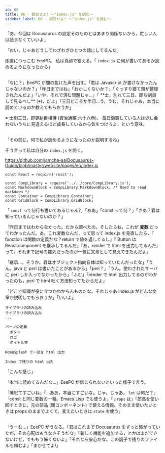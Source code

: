 ```yaml
---
id: 06
title: 06 - 刮目せよ! 〜"index.js" を読む〜
sidebar_label: 06 - 刮目せよ! 〜"index.js" を読む〜
---
```


「あ，今回は Docusaurus の設定そのものとはあまり関係ないから，忙しい人は読まなくていいよ」

「おい，じゃあどうしてわざわざひとつの話にしてるんだ」

即座につっこむ EeePC。 私は真顔で答える。「 `index.js` に何が書いてあるか読めるようになったから」

<br>
「なに？」EeePC が間の抜けた声を出す。「君は Javascript が書けなかったんじゃないのか？」「昨日まではね」「おかしくないか？」「ぐっすり寝て頭が整理されたんだよ」「いや，それで済む問題じゃ…」「 **士，別れて三日、即ち刮目して見るべし** (※)，だよ」「三日どころか半日…う，うむ，それじゃあ，本当に読めているのか教えてもらおうか」

※ 士別三日，即更刮目相待 (資治通鑑·六十六巻)。 毎日鍛錬している人は少し会わないうちに見違えるほど成長しているから気をつけろよ，という意味。

<br>
「その前に，何で私が読めるようになったのか説明するね」

そう言って私は自分の `index.js` を開く。

<https://github.com/jamcha-aa/Docusaurus-Guide/blob/master/website/pages/en/index.js>

    const React = require('react');
    
    const CompLibrary = require('../../core/CompLibrary.js');
    const MarkdownBlock = CompLibrary.MarkdownBlock; /* Used to read markdown */
    const Container = CompLibrary.Container;
    const GridBlock = CompLibrary.GridBlock;

「 `const` って何行も書いてあるじゃん?」「ああ」「const って何？」「さあ？君は知っているんじゃないのか？」

「昨日まではわからなかった。だから調べたの。そしたらね，これが **変数** だってわかったんだ。あ，これ変数なんだ，って思って index.js を見直したら，『 function は関数の定義だな？return で値を返してるし』『 Button は React.component を継承してるんだ』『あ，render で html を出力してるんだ』って，それまで記号の羅列だったのが一気に文章として見えてきたんだよ」

「継承…，そうか。君はオブジェクト指向自体は知っていたんだったな」「うん。java と perl は書いたことがあるから」「perl？」「うん。使わされたサーバに perl しか入ってなかったから」「ふむ」「render で html 出力してるのがわかったのも，perl で html 吐く方法知ってたからだよ」

「どこで知識が役に立つかわからんものだな。それじゃあ index.js がどんな文章か説明してもらおうか」「いいよ」

    ライブラリの読み込み
    ライブラリの読み込み
    ...
    
    パーツの定義
      ボタン
      ロゴ
      タイトル等
    
    HomeSplash で一部を html 出力
    
    Index で残りの html 出力

「こんな感じ」

「本当に読めてるんだな…」EeePC が信じられないといった様子で言う。

「睡眠てすごいね」「…ああ，本当にすごいな。じゃ，じゃあ， `let` は何だ？」「const と同じ変数の一種。Emacs Lisp でも使うよ」「 `props` は」「部品を使い回すときに，元の部品 (親コンポーネント) で使える情報。そのまま使いたいときは props のままでよくて，変えたいときは `state` を使う」

<br>
「うーむ…」EeePC がうなる。「君はこれまで Docusaurus をずっと怖がっていたが，その心配はもうなさそうだな」「新しく機能を追加する，とかはまだできないけど，でももう怖くないよ」「それなら安心だな。この調子で残りのファイルも頼むよ」「まかせてよ!」

